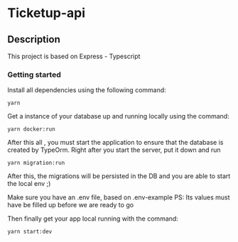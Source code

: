 # Ticketup-api

## Description

This project is based on Express - Typescript

### Getting started

Install all dependencies using the following command:

```
yarn
```

Get a instance of your database up and running locally using the command:

```
yarn docker:run
```

After this all , you must start the application to ensure that the database is created by TypeOrm.
Right after you start the server, put it down and run

```
yarn migration:run
```

After this, the migrations will be persisted in the DB and you are able to start the local env ;)

Make sure you have an .env file, based on .env-example
PS: Its values must have be filled up before we are ready to go

Then finally get your app local running with the command:

```
yarn start:dev
```
